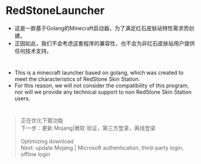 # RedStoneLauncher
* 这是一款基于Golang的Minecraft启动器，为了满足红石皮肤站特性需求而创建。
* 正因如此，我们不会考虑这套程序的兼容性，也不会为非红石皮肤站用户提供任何技术支持。
#
* This is a minecraft launcher based on golang, which was created to meet the characteristics of RedStone Skin Station.
* For this reason, we will not consider the compatibility of this program, nor will we provide any technical support to non RedStone Skin Station users.
#
> 正在优化下载功能\
> 下一步：更新 Mojang|微软 验证，第三方登录，离线登录\
>\
> Optimizing download\
> Next: update Mojang | Microsoft authentication, third-party login, offline login
